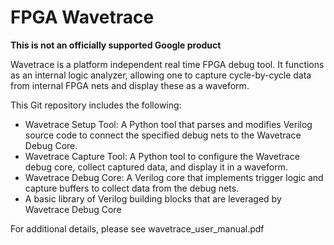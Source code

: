 # FPGA Wavetrace

**This is not an officially supported Google product**

Wavetrace is a platform independent real time FPGA debug tool. It functions
as an internal logic analyzer, allowing one to capture cycle-by-cycle data from
internal FPGA nets and display these as a waveform.

This Git repository includes the following:

* Wavetrace Setup Tool: A Python tool that parses and modifies Verilog source
  code to connect the specified debug nets to the Wavetrace Debug Core.
* Wavetrace Capture Tool: A Python tool to configure the Wavetrace debug core,
  collect captured data, and display it in a waveform.
* Wavetrace Debug Core: A Verilog core that implements trigger logic and capture
  buffers to collect data from the debug nets.
* A basic library of Verilog building blocks that are leveraged by Wavetrace
  Debug Core

For additional details, please see wavetrace_user_manual.pdf
